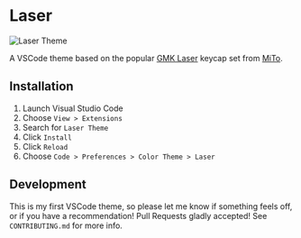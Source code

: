 # Laser

![Laser Theme](https://i.imgur.com/jHS78Us.png)

A VSCode theme based on the popular [GMK Laser](https://mitormk.com/s00n/) keycap set from [MiTo](https://mitormk.com/).

## Installation

1. Launch Visual Studio Code
2. Choose `View > Extensions`
3. Search for `Laser Theme`
4. Click `Install`
5. Click `Reload`
6. Choose `Code > Preferences > Color Theme > Laser`

## Development

This is my first VSCode theme, so please let me know if something feels off, or if you have a recommendation! Pull Requests gladly accepted! See `CONTRIBUTING.md` for more info.